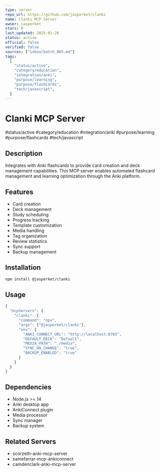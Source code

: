 ```yaml
---
type: server
repo_url: https://github.com/jasperket/clanki
name: Clanki MCP Server
owner: jasperket
stars: 0
last_updated: 2025-01-26
status: active
official: false
verified: false
sources: ["inbox/batch_005.md"]
tags:
  [
    "status/active",
    "category/education",
    "integration/anki",
    "purpose/learning",
    "purpose/flashcards",
    "tech/javascript",
  ]
---
```


# Clanki MCP Server

#status/active #category/education #integration/anki #purpose/learning #purpose/flashcards #tech/javascript

## Description

Integrates with Anki flashcards to provide card creation and deck management capabilities. This MCP server enables automated flashcard management and learning optimization through the Anki platform.

## Features

- Card creation
- Deck management
- Study scheduling
- Progress tracking
- Template customization
- Media handling
- Tag organization
- Review statistics
- Sync support
- Backup management

## Installation

```bash
npm install @jasperket/clanki
```

## Usage

```javascript
{
  "mcpServers": {
    "clanki": {
      "command": "npx",
      "args": ["@jasperket/clanki"],
      "env": {
        "ANKI_CONNECT_URL": "http://localhost:8765",
        "DEFAULT_DECK": "Default",
        "MEDIA_PATH": "./media",
        "SYNC_ON_CHANGE": "true",
        "BACKUP_ENABLED": "true"
      }
    }
  }
}
```

## Dependencies

- Node.js >= 14
- Anki desktop app
- AnkiConnect plugin
- Media processor
- Sync manager
- Backup system

## Related Servers

- scorzeth-anki-mcp-server
- samefarrar-mcp-ankiconnect
- camdenclark-anki-mcp-server
